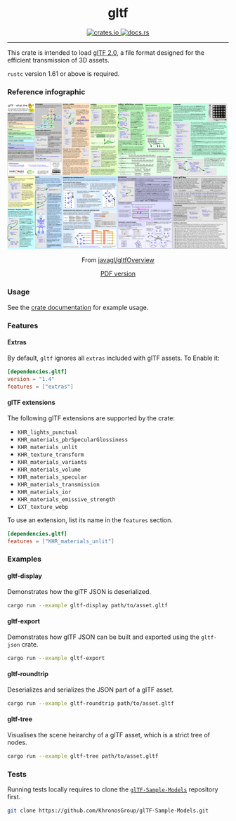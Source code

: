 <h1 align="center">
   gltf
</h1>
<p align="center">
   <a href="https://crates.io/crates/gltf">
      <img src="https://img.shields.io/crates/v/gltf.svg" alt="crates.io">
   </a>
   <a href="https://docs.rs/gltf">
      <img src="https://docs.rs/gltf/badge.svg" alt="docs.rs">
   </a>
</p>

---

This crate is intended to load [glTF 2.0](https://www.khronos.org/gltf), a file format designed for the efficient transmission of 3D assets.

`rustc` version 1.61 or above is required.

### Reference infographic

![infographic](https://raw.githubusercontent.com/KhronosGroup/glTF/main/specification/2.0/figures/gltfOverview-2.0.0d.png)

<p align="center">From <a href="https://github.com/javagl/gltfOverview">javagl/gltfOverview</a></p>
<p align="center"><a href="https://www.khronos.org/files/gltf20-reference-guide.pdf">PDF version</a></p>

### Usage

See the [crate documentation](https://docs.rs/gltf) for example usage.

### Features

#### Extras

By default, `gltf` ignores all `extras` included with glTF assets. To Enable it:

```toml
[dependencies.gltf]
version = "1.4"
features = ["extras"]
```

#### glTF extensions

The following glTF extensions are supported by the crate:

- `KHR_lights_punctual`
- `KHR_materials_pbrSpecularGlossiness`
- `KHR_materials_unlit`
- `KHR_texture_transform`
- `KHR_materials_variants`
- `KHR_materials_volume`
- `KHR_materials_specular`
- `KHR_materials_transmission`
- `KHR_materials_ior`
- `KHR_materials_emissive_strength `
- `EXT_texture_webp`

To use an extension, list its name in the `features` section.

```toml
[dependencies.gltf]
features = ["KHR_materials_unlit"]
```

### Examples

#### gltf-display

Demonstrates how the glTF JSON is deserialized.

```sh
cargo run --example gltf-display path/to/asset.gltf
```

#### gltf-export

Demonstrates how glTF JSON can be built and exported using the `gltf-json` crate.

```sh
cargo run --example gltf-export
```

#### gltf-roundtrip

Deserializes and serializes the JSON part of a glTF asset.

```sh
cargo run --example gltf-roundtrip path/to/asset.gltf
```

#### gltf-tree

Visualises the scene heirarchy of a glTF asset, which is a strict tree of nodes.

```sh
cargo run --example gltf-tree path/to/asset.gltf
```

### Tests

Running tests locally requires to clone the [`glTF-Sample-Models`](https://github.com/KhronosGroup/glTF-Sample-Models) repository first.

```sh
git clone https://github.com/KhronosGroup/glTF-Sample-Models.git
```
